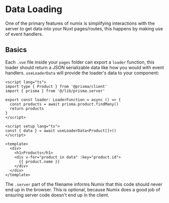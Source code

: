 # Data Loading

One of the primary features of numix is simplifying interactions with the server to get data into your Nuxt pages/routes, this happens by making use of event handlers.

## Basics

Each `.vue` file inside your `pages` folder can export a `loader` function, this loader should return a JSON serializable data like how you would with event handlers. `useLoaderData` will provide the loader's data to your component:

```vue
<script lang="ts">
import type { Product } from '@prisma/client'
import { prisma } from '@/lib/prisma.server'

export const loader: LoaderFunction = async () => {
  const products = await prisma.product.findMany()
  return products
}
</script>

<script setup lang="ts">
const { data } = await useLoaderData<Product[]>()
</script>

<template>
  <div>
    <h1>Products</h1>
    <div v-for="product in data" :key="product.id">
      {{ product.name }}
    </div>
  </div>
</template>
```

The `.server` part of the filename informs Numix that this code should never end up in the browser. This is optional, because Numix does a good job of ensuring server code doesn't end up in the client.
